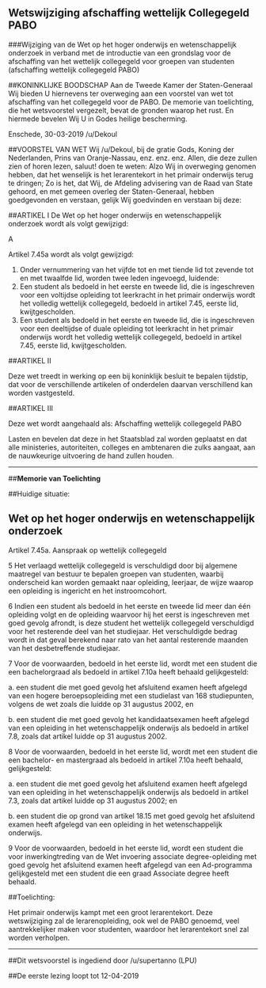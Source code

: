 ## Wetswijziging afschaffing wettelijk Collegegeld PABO 
 
###Wijziging van de Wet op het hoger onderwijs en wetenschappelijk onderzoek in verband met de introductie van een grondslag voor de afschaffing van het wettelijk collegegeld voor groepen van studenten (afschaffing wettelijk collegegeld PABO)

##KONINKLIJKE BOODSCHAP
Aan de Tweede Kamer der Staten-Generaal
Wij bieden U hiernevens ter overweging aan een voorstel van wet tot afschaffing van het collegegeld voor de PABO. De memorie van toelichting, die het wetsvoorstel vergezelt, bevat de gronden waarop het rust. En hiermede bevelen Wij U in Godes heilige bescherming.

Enschede, 30-03-2019 /u/Dekoul

##VOORSTEL VAN WET
Wij /u/Dekoul, bij de gratie Gods, Koning der Nederlanden, Prins van Oranje-Nassau, enz. enz. enz. Allen, die deze zullen zien of horen lezen, saluut! doen te weten: Alzo Wij in overweging genomen hebben, dat het wenselijk is het lerarentekort in het primair onderwijs terug te dringen; Zo is het, dat Wij, de Afdeling advisering van de Raad van State gehoord, en met gemeen overleg der Staten-Generaal, hebben goedgevonden en verstaan, gelijk Wij goedvinden en verstaan bij deze:

##ARTIKEL I
De Wet op het hoger onderwijs en wetenschappelijk onderzoek wordt als volgt gewijzigd:

A

Artikel 7.45a wordt als volgt gewijzigd:

1. Onder vernummering van het vijfde tot en met tiende lid tot zevende tot en met twaalfde lid, worden twee leden ingevoegd, luidende:
5. Een student als bedoeld in het eerste en tweede lid, die is ingeschreven voor een voltijdse opleiding tot leerkracht in het primair onderwijs wordt het volledig wettelijk collegegeld, bedoeld in artikel 7.45, eerste lid, kwijtgescholden.
6. Een student als bedoeld in het eerste en tweede lid, die is ingeschreven voor een deeltijdse of duale opleiding tot leerkracht in het primair onderwijs wordt het volledig wettelijk collegegeld, bedoeld in artikel 7.45, eerste lid, kwijtgescholden.

##ARTIKEL II

Deze wet treedt in werking op een bij koninklijk besluit te bepalen tijdstip, dat voor de verschillende artikelen of onderdelen daarvan verschillend kan worden vastgesteld.

##ARTIKEL III

Deze wet wordt aangehaald als: Afschaffing wettelijk collegegeld PABO

Lasten en bevelen dat deze in het Staatsblad zal worden geplaatst en dat alle ministeries, autoriteiten, colleges en ambtenaren die zulks aangaat, aan de nauwkeurige uitvoering de hand zullen houden.


---
##**Memorie van Toelichting**

##Huidige situatie:

## Wet op het hoger onderwijs en wetenschappelijk onderzoek

Artikel 7.45a. Aanspraak op wettelijk collegegeld

 5 Het verlaagd wettelijk collegegeld is verschuldigd door bij algemene maatregel van bestuur te bepalen groepen van studenten, waarbij onderscheid kan worden gemaakt naar opleiding, leerjaar, de wijze waarop een opleiding is ingericht en het instroomcohort.

6 Indien een student als bedoeld in het eerste en tweede lid meer dan één opleiding volgt en de opleiding waarvoor hij het eerst is ingeschreven met goed gevolg afrondt, is deze student het wettelijk collegegeld verschuldigd voor het resterende deel van het studiejaar. Het verschuldigde bedrag wordt in dat geval berekend naar rato van het aantal resterende maanden van het desbetreffende studiejaar.

7 Voor de voorwaarden, bedoeld in het eerste lid, wordt met een student die een bachelorgraad als bedoeld in artikel 7.10a heeft behaald gelijkgesteld:

a. een student die met goed gevolg het afsluitend examen heeft afgelegd van een hogere beroepsopleiding met een studielast van 168 studiepunten, volgens de wet zoals die luidde op 31 augustus 2002, en

b. een student die met goed gevolg het kandidaatsexamen heeft afgelegd van een opleiding in het wetenschappelijk onderwijs als bedoeld in artikel 7.8, zoals dat artikel luidde op 31 augustus 2002.

8 Voor de voorwaarden, bedoeld in het eerste lid, wordt met een student die een bachelor- en mastergraad als bedoeld in artikel 7.10a heeft behaald, gelijkgesteld:

a. een student die met goed gevolg het afsluitend examen heeft afgelegd van een opleiding in het wetenschappelijk onderwijs als bedoeld in artikel 7.3, zoals dat artikel luidde op 31 augustus 2002; en

b. een student die op grond van artikel 18.15 met goed gevolg het afsluitend examen heeft afgelegd van een opleiding in het wetenschappelijk onderwijs.

9 Voor de voorwaarden, bedoeld in het eerste lid, wordt een student die voor inwerkingtreding van de Wet invoering associate degree-opleiding met goed gevolg het afsluitend examen heeft afgelegd van een Ad-programma gelijkgesteld met een student die een graad Associate degree heeft behaald.

##Toelichting:

Het primair onderwijs kampt met een groot lerarentekort. Deze wetswijziging zal de lerarenopleiding, ook wel de PABO genoemd, veel aantrekkelijker maken voor studenten, waardoor het lerarentekort snel zal worden verholpen.

---

##Dit wetsvoorstel is ingediend door /u/supertanno (LPU)

##De eerste lezing loopt tot  12-04-2019